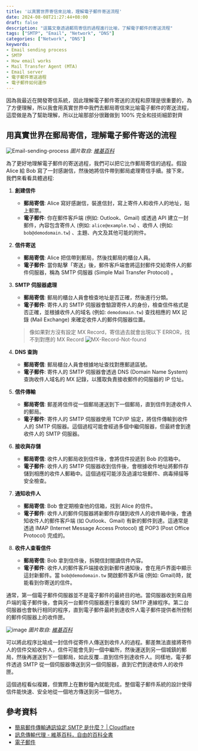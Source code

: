 ```yaml
---
title: '以真實世界寄信來比喻，理解電子郵件寄送流程'
date: 2024-08-08T21:27:44+08:00
draft: false
description: "這篇文章透過郵局寄信的過程進行比喻，了解電子郵件的寄送流程"
tags: ["SMTP", "Email", "Network", "DNS"]
categories: ["Network", "DNS"]
keywords:
- Email sending process
- SMTP
- How email works
- Mail Transfer Agent (MTA)
- Email server
- 電子郵件寄送過程
- 電子郵件如何運作
---
```

因為我最近在開發寄信系統，因此理解電子郵件寄送的流程和原理是很重要的，為了方便理解，所以我會用真實世界中我們去郵局寄信來比喻電子郵件的寄送流程，這麼做是為了幫助理解，所以比喻那部分很難做到 100% 完全和技術細節對齊

## 用真實世界在郵局寄信，理解電子郵件寄送的流程

![Email-sending-process](https://github.com/user-attachments/assets/1629a1db-c2ac-4f83-a0b0-b4cb2fa43e80)
_圖片取自: [維基百科](https://zh.wikipedia.org/wiki/%E7%94%B5%E5%AD%90%E9%82%AE%E4%BB%B6#%E7%94%B5%E5%AD%90%E9%82%AE%E4%BB%B6%E5%AE%A2%E6%88%B7%E7%AB%AF%E8%BD%AF%E4%BB%B6%EF%BC%88%E9%83%A8%E5%88%86%EF%BC%89)_


為了更好地理解電子郵件的寄送過程，我們可以把它比作郵局寄信的過程。假設 Alice 給 Bob 寫了一封感謝信，然後她將信件帶到郵局處理寄信手續。接下來，我們來看看具體過程:

1. **創建信件**
    - **郵局寄信**: Alice 寫好感謝信，裝進信封，寫上寄件人和收件人的地址，貼上郵票。
    - **電子郵件**: 你在郵件客戶端 (例如: Outlook、Gmail) 或透過 API 建立一封郵件，內容包含寄件人 (例如: `alice@example.tw`) 、收件人 (例如: `bob@demodomain.tw`) 、主題、內文及其他可能的附件。

2. **信件寄送**
    - **郵局寄信**: Alice 把信帶到郵局，然後找郵局的櫃台人員。
    - **電子郵件**: 當你點擊「寄送」後，郵件客戶端會將這封郵件交給寄件人的郵件伺服器，稱為 SMTP 伺服器 (Simple Mail Transfer Protocol) 。

3. **SMTP 伺服器處理**
    - **郵局寄信**: 郵局的櫃台人員會檢查地址是否正確，然後進行分類。
    - **電子郵件**: 寄件人的 SMTP 伺服器會驗證寄件人的身份，檢查信件格式是否正確，並根據收件人的域名 (例如: `demodomain.tw`) 查找相應的 MX 記錄 (Mail Exchange) 來確定收件人的郵件伺服器位置。
    > 像如果對方沒有設定 MX Record，寄信過去就會出現以下 ERROR，找不到對應的 MX Record
![MX-Record-Not-found](https://github.com/user-attachments/assets/58ee45f1-57fa-463d-a7b1-24947657a1f6)

4. **DNS 查詢**
    - **郵局寄信**: 郵局櫃台人員會根據地址查找對應郵遞區號。
    - **電子郵件**: 寄件人的 SMTP 伺服器會透過 DNS (Domain Name System) 查詢收件人域名的 MX 記錄，以獲取負責接收郵件的伺服器的 IP 位址。

5. **信件傳輸**
    - **郵局寄信**: 郵差將信件從一個郵局運送到下一個郵局，直到信件到達收件人的郵局。
    - **電子郵件**: 寄件人的 SMTP 伺服器使用 TCP/IP 協定，將信件傳輸到收件人的 SMTP 伺服器。這個過程可能會經過多個中繼伺服器，但最終會到達收件人的 SMTP 伺服器。

6. **接收與存儲**
    - **郵局寄信**: 收件人的郵局收到信件後，會將信件投遞到 Bob 的信箱中。
    - **電子郵件**: 收件人的 SMTP 伺服器收到信件後，會根據收件地址將郵件存儲到相應的收件人郵箱中。這個過程可能涉及過濾垃圾郵件、病毒掃描等安全檢查。

7. **通知收件人**
    - **郵局寄信**: Bob 會定期檢查他的信箱，找到 Alice 的信件。
    - **電子郵件**: 收件人的郵件伺服器將新郵件存儲到收件人的收件箱中後，會通知收件人的郵件客戶端 (如 Outlook、Gmail) 有新的郵件到達。這通常是透過 IMAP (Internet Message Access Protocol) 或 POP3 (Post Office Protocol) 完成的。

8. **收件人查看信件**
    - **郵局寄信**: Bob 拿到信件後，拆開信封閱讀信件內容。
    - **電子郵件**: 收件人的郵件客戶端接收到新郵件通知後，會在用戶界面中顯示這封新郵件。當 `bob@demodomain.tw` 開啟郵件客戶端 (例如: Gmail)時，就能看到你寄送的信件。

通常，第一個電子郵件伺服器並不是電子郵件的最終目的地。當伺服器收到來自用戶端的電子郵件後，會與另一台郵件伺服器進行重複的 SMTP 連線程序。第二台伺服器也會執行相同的程序，直到電子郵件最終到達收件人電子郵件提供者所控制的郵件伺服器上的收件匣。

![image](https://github.com/user-attachments/assets/c9ac3b9b-7409-4fa8-9043-47b62aaf340d)
_圖片取自: [維基百科](https://zh.wikipedia.org/zh-tw/%E9%82%AE%E4%BB%B6%E4%BC%A0%E8%BE%93%E4%BB%A3%E7%90%86)_

可以將此程序比喻成一封信件從寄件人傳送到收件人的過程。郵差無法直接將寄件人的信件交給收件人，信件可能會先到一個中繼所，然後運送到另一個城鎮的郵局，然後再運送到下一個郵局，如此反覆...直到信件到達收件人。同樣地，電子郵件透過 SMTP 從一個伺服器傳送到另一個伺服器，直到它們到達收件人的收件匣。

這個過程看似複雜，但實際上在數秒鐘內就能完成。整個電子郵件系統的設計使得信件能快速、安全地從一個地方傳送到另一個地方。

## 參考資料

- [簡易郵件傳輸通訊協定 SMTP 是什麼？ | Cloudflare](https://www.cloudflare.com/zh-tw/learning/email-security/what-is-smtp/)
- [訊息傳輸代理 - 維基百科，自由的百科全書](https://zh.wikipedia.org/zh-tw/邮件传输代理)
- [電子郵件](https://zh.wikipedia.org/wiki/%E7%94%B5%E5%AD%90%E9%82%AE%E4%BB%B6#%E7%94%B5%E5%AD%90%E9%82%AE%E4%BB%B6%E5%AE%A2%E6%88%B7%E7%AB%AF%E8%BD%AF%E4%BB%B6%EF%BC%88%E9%83%A8%E5%88%86%EF%BC%89)
